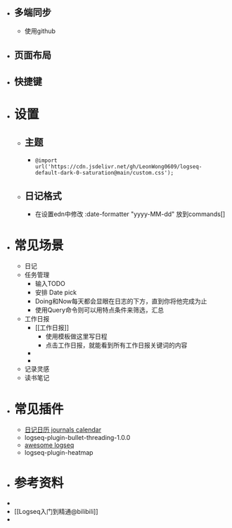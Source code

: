 - ## 多端同步
	- 使用github
- ## 页面布局
- ## 快捷键
- # 设置
	- ## 主题
		- ```
		  @import url('https://cdn.jsdelivr.net/gh/LeonWong0609/logseq-default-dark-0-saturation@main/custom.css');
		  ```
	- ## 日记格式
		- 在设置edn中修改
		  :date-formatter "yyyy-MM-dd"
		  放到commands[]
- # 常见场景
	- 日记
	- 任务管理
		- 输入TODO
		- 安排 Date pick
		- Doing和Now每天都会显眼在日志的下方，直到你将他完成为止
		- 使用Query命令则可以用特点条件来筛选，汇总
	- 工作日报
		- [[工作日报]]
			- 使用模板做这里写日程
			- 点击工作日报，就能看到所有工作日报关键词的内容
		-
		-
	- 记录灵感
	- 读书笔记
- # 常见插件
	- [日记日历 journals calendar](https://github.com/xyhp915/logseq-journals-calendar/releases/tag/0.10.0)
	- logseq-plugin-bullet-threading-1.0.0
	- [awesome logseq](https://hub.fastgit.org/logseq/awesome-logseq)
	- logseq-plugin-heatmap
- # 参考资料
-
- [[Logseq入门到精通@bilibili]]
-
